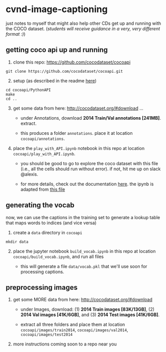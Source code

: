 # cvnd-image-captioning

just notes to myself that might also help other CDs get up and running with the COCO dataset. (_students will receive guidance in a very, very different format :)_)

## getting coco api up and running

1. clone this repo: https://github.com/cocodataset/cocoapi
```
git clone https://github.com/cocodataset/cocoapi.git
```

2. setup (as described in the readme [here](https://github.com/cocodataset/cocoapi))
```
cd cocoapi/PythonAPI
make
cd ..
```

3. get some data from here: http://cocodataset.org/#download ... 

     * under Annotations, download **2014 Train/Val annotations [241MB]**.  extract.  

     * this produces a folder `annotations`.  place it at location `cocoapi/annotations`.
  
4. place the `play_with_API.ipynb` notebook in this repo at location `cocoapi/play_with_API.ipynb`.

     * you should be good to go to explore the coco dataset with this file (i.e., all the cells should run without error).  if not, hit me up on slack @alexis.  

     * for more details, check out the documentation [here](http://cocodataset.org/#download). the ipynb is adapted from [this file](https://github.com/cocodataset/cocoapi/blob/master/PythonAPI/pycocoDemo.ipynb)


## generating the vocab

now, we can use the captions in the training set to generate a lookup table that maps words to indices (and vice versa)

1. create a `data` directory in `cocoapi`
```
mkdir data
```

2. place the jupyter notebook `build_vocab.ipynb`  in this repo at location `cocoapi/build_vocab.ipynb`, and run all files

     * this will generate a file `data/vocab.pkl` that we'll use soon for processing captions. 

## preprocessing images

1. get some MORE data from here: http://cocodataset.org/#download 

     * under Images, download: (1) **2014 Train images [83K/13GB]**, (2) **2014 Val images [41K/6GB]**, and (3) **2014 Test images [41K/6GB]**.  

     * extract all three folders and place them at location `cocoapi/images/train2014`, `cocoapi/images/val2014`, `cocoapi/images/test2014`

2. more instructions coming soon to a repo near you
